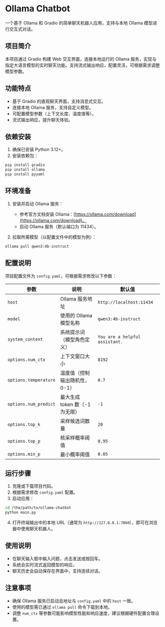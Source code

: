 # Ollama Chatbot

一个基于 Ollama 和 Gradio 的简单聊天机器人应用，支持与本地 Ollama 模型进行交互式对话。

## 项目简介

本项目通过 Gradio 构建 Web 交互界面，连接本地运行的 Ollama 服务，实现与指定大语言模型的实时聊天功能。支持流式输出响应，配置灵活，可根据需求调整模型参数。

## 功能特点

- 基于 Gradio 的直观聊天界面，支持消息式交互。
- 连接本地 Ollama 服务，支持自定义模型。
- 可配置模型参数（上下文长度、温度值等）。
- 流式输出响应，提升聊天体验。

## 依赖安装

1. 确保已安装 Python 3.12+。
2. 安装依赖包：

```bash
pip install gradio
pip install ollama
pip install pyyaml
```

## 环境准备

1. 安装并启动 Ollama 服务：

   - 参考官方文档安装 Ollama：[https://ollama.com/download](https://ollama.com/download)。
   - 启动 Ollama 服务（默认端口为 11434）。

2. 拉取所需模型（以配置文件中的模型为例）：

```bash
ollama pull qwen3:4b-instruct
```

## 配置说明

项目配置文件为 `config.yaml`，可根据需求修改以下参数：

| 参数                  | 说明                           | 默认值                         |
| --------------------- | ------------------------------ | ------------------------------ |
| `host`                | Ollama 服务地址                | `http://localhost:11434`       |
| `model`               | 使用的 Ollama 模型名称         | `qwen3:4b-instruct`            |
| `system_content`      | 系统提示词（模型角色定义）     | `You are a helpful assistant.` |
| `options.num_ctx`     | 上下文窗口大小                 | `8192`                         |
| `options.temperature` | 温度值（控制输出随机性，0-1）  | `0.7`                          |
| `options.num_predict` | 最大生成 token 数（-1 为无限） | `-1`                           |
| `options.top_k`       | 采样候选词数量                 | `20`                           |
| `options.top_p`       | 核采样概率阈值                 | `0.95`                         |
| `options.min_p`       | 最小概率阈值                   | `0.05`                         |

## 运行步骤

1. 克隆或下载项目代码。
2. 根据需求修改 `config.yaml` 配置。
3. 启动应用：

```bash
cd /the/path/to/ollama-chatbot
python main.py
```

4. 打开终端输出中的本地 URL（通常为 `http://127.0.0.1:7860`），即可在浏览器中使用聊天机器人。

## 使用说明

- 在聊天输入框中输入问题，点击发送或按回车。
- 系统会实时流式返回模型的响应。
- 聊天历史会自动保存在界面中，支持连续对话。

## 注意事项

- 确保 Ollama 服务已启动且地址与 `config.yaml` 中的 `host` 一致。
- 使用的模型需已通过 `ollama pull` 命令下载到本地。
- 调整 `num_ctx` 等参数可能影响模型性能和响应速度，建议根据硬件配置合理设置。
